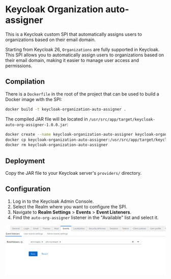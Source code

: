 # Keycloak Organization auto-assigner

This is a Keycloak custom SPI that automatically assigns users to organizations based on their email domain.

Starting from Keycloak 26, `Organizations` are fully supported in Keycloak. This SPI allows you to automatically assign users to organizations based on their email domain, making it easier to manage user access and permissions.


## Compilation

There is a `Dockerfile` in the root of the project that can be used to build a Docker image with the SPI:

```bash
docker build -t keycloak-organization-auto-assigner .
```

The compiled JAR file will be located in `/usr/src/app/target/keycloak-auto-org-assigner-1.0.0.jar`:

```bash
docker create --name keycloak-organization-auto-assigner keycloak-organization-auto-assigner
docker cp keycloak-organization-auto-assigner:/usr/src/app/target/keycloak-auto-org-assigner-1.0.0.jar dist/keycloak-auto-org-assigner-1.0.0.jar
docker rm keycloak-organization-auto-assigner
```


## Deployment

Copy the JAR file to your Keycloak server's `providers/` directory.



## Configuration

1. Log in to the Keycloak Admin Console.
2. Select the Realm where you want to configure the SPI.
3. Navigate to **Realm Settings** > **Events** > **Event Listeners**.
4. Find the `auto-org-assigner` listener in the "Available" list and select it.


![Event listener](assets/screenshot.png)